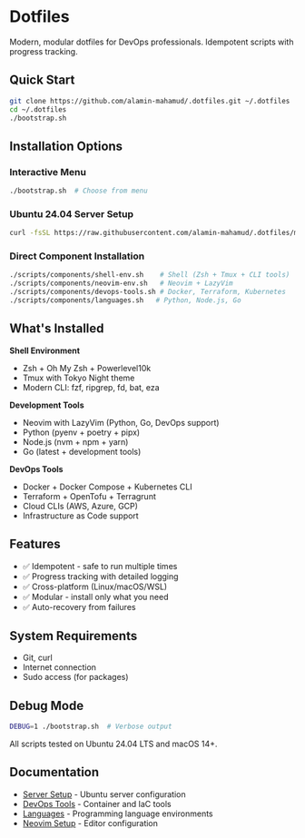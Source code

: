 # Dotfiles

Modern, modular dotfiles for DevOps professionals. Idempotent scripts with progress tracking.

## Quick Start

```bash
git clone https://github.com/alamin-mahamud/.dotfiles.git ~/.dotfiles
cd ~/.dotfiles
./bootstrap.sh
```

## Installation Options

### Interactive Menu
```bash
./bootstrap.sh  # Choose from menu
```

### Ubuntu 24.04 Server Setup
```bash
curl -fsSL https://raw.githubusercontent.com/alamin-mahamud/.dotfiles/master/scripts/ubuntu-server-setup.sh | bash
```

### Direct Component Installation
```bash
./scripts/components/shell-env.sh    # Shell (Zsh + Tmux + CLI tools)
./scripts/components/neovim-env.sh   # Neovim + LazyVim
./scripts/components/devops-tools.sh # Docker, Terraform, Kubernetes
./scripts/components/languages.sh   # Python, Node.js, Go
```

## What's Installed

**Shell Environment**
- Zsh + Oh My Zsh + Powerlevel10k
- Tmux with Tokyo Night theme
- Modern CLI: fzf, ripgrep, fd, bat, eza

**Development Tools**
- Neovim with LazyVim (Python, Go, DevOps support)
- Python (pyenv + poetry + pipx)
- Node.js (nvm + npm + yarn)
- Go (latest + development tools)

**DevOps Tools**
- Docker + Docker Compose + Kubernetes CLI
- Terraform + OpenTofu + Terragrunt
- Cloud CLIs (AWS, Azure, GCP)
- Infrastructure as Code support

## Features

- ✅ Idempotent - safe to run multiple times
- ✅ Progress tracking with detailed logging
- ✅ Cross-platform (Linux/macOS/WSL)
- ✅ Modular - install only what you need
- ✅ Auto-recovery from failures

## System Requirements

- Git, curl
- Internet connection
- Sudo access (for packages)

## Debug Mode

```bash
DEBUG=1 ./bootstrap.sh  # Verbose output
```

All scripts tested on Ubuntu 24.04 LTS and macOS 14+.

## Documentation

- [Server Setup](docs/SERVER_SETUP.md) - Ubuntu server configuration
- [DevOps Tools](docs/DEVOPS_TOOLS.md) - Container and IaC tools
- [Languages](docs/LANGUAGES.md) - Programming language environments
- [Neovim Setup](docs/NEOVIM_SETUP.md) - Editor configuration